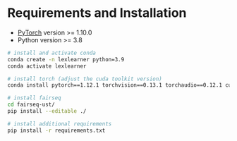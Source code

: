# Requirements and Installation

* [PyTorch](http://pytorch.org/) version >= 1.10.0
* Python version >= 3.8

``` bash 
# install and activate conda 
conda create -n lexlearner python=3.9
conda activate lexlearner

# install torch (adjust the cuda toolkit version)
conda install pytorch==1.12.1 torchvision==0.13.1 torchaudio==0.12.1 cudatoolkit=10.2 -c pytorch

# install fairseq 
cd fairseq-ust/
pip install --editable ./

# install additional requirements 
pip install -r requirements.txt
```
